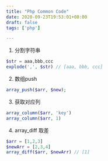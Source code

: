 ```yaml
---
title: "Php Common Code"
date: 2020-09-23T19:53:01+08:00
draft: false
tags: ['php']

---
```


1. 分割字符串

```php
$str = aaa,bbb,ccc
explode(',', $str) // [aaa, bbb, ccc]
```

2. 数组push

```php
array_push($arr, $new);
```

3. 获取对应列
```php
array_column($arr, 'key')
array_column($arr, 1)
```

4. array_diff 取差

```php
$arr = [1,2,3]
$newArr = [2,3,4]
array_diff($arr, $newArr) // [1]
```
